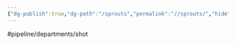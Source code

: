 ```yaml
---
{"dg-publish":true,"dg-path":"/sprouts","permalink":"//sprouts/","hide":true}
---
```


#pipeline/departments/shot 